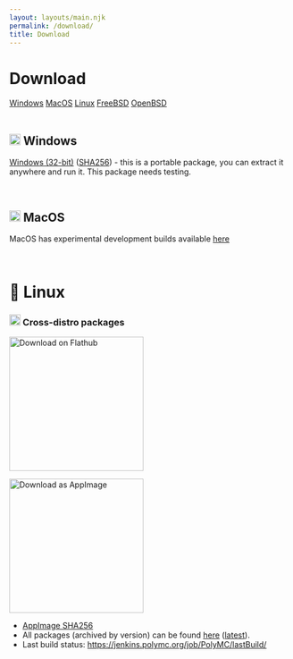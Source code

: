```yaml
---
layout: layouts/main.njk
permalink: /download/
title: Download
---
```

<div class="center">
    <h1>Download</h1>
    <div>
        <a class="button" href="#windows">Windows</a>
        <a class="button" href="#macos">MacOS</a>
        <a class="button" href="#🐧-linux">Linux</a>
        <a class="button" href="#freebsd">FreeBSD</a>
        <a class="button" href="#openbsd">OpenBSD</a>
    </div>
</div>
<br>

<div class="infobox">

## <img src="https://www.vectorlogo.zone/logos/microsoft/microsoft-icon.svg" height="20" /> Windows

[Windows (32-bit)](https://packages.polymc.org/latest/win32/win32.zip) ([SHA256](https://packages.polymc.org/latest/win32/win32.zip.sha256)) - this is a portable package, you can extract it anywhere and run it. This package needs testing.
</div>

<br>

<div class="infobox">

## <img src="https://www.vectorlogo.zone/logos/apple/apple-tile.svg" height="20" /> MacOS

MacOS has experimental development builds available [here](https://github.com/PolyMC/PolyMC/actions)

</div>

<br>

<div class="infobox">

# 🐧 Linux

### <img src="https://www.vectorlogo.zone/logos/linuxfoundation/linuxfoundation-icon.svg" height="20" alt=""/> Cross-distro packages

<a href='https://flathub.org/apps/details/org.polymc.PolyMC'><img width='240' alt='Download on Flathub' src='https://flathub.org/assets/badges/flathub-badge-en.png'/></a>

<a href="https://packages.polymc.org/latest/appimage/PolyMC-latest-x86_64.AppImage"><img src="https://docs.appimage.org/_images/download-appimage-banner.svg" width="240" alt="Download as AppImage" /></a>

- [AppImage SHA256](https://packages.polymc.org/latest/appimage/PolyMC-latest-x86_64.AppImage.sha256)
- All packages (archived by version) can be found [here](https://packages.polymc.org/) ([latest](https://packages.polymc.org/latest)).
- Last build status: https://jenkins.polymc.org/job/PolyMC/lastBuild/
